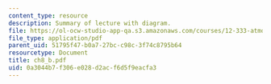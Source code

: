 ```yaml
---
content_type: resource
description: Summary of lecture with diagram.
file: https://ol-ocw-studio-app-qa.s3.amazonaws.com/courses/12-333-atmospheric-and-ocean-circulations-spring-2004/0a3044b7f306e028d2acf6d5f9eacfa3_ch8_b.pdf
file_type: application/pdf
parent_uid: 51795f47-b0a7-27bc-c98c-3f74c8795b64
resourcetype: Document
title: ch8_b.pdf
uid: 0a3044b7-f306-e028-d2ac-f6d5f9eacfa3
---
```

